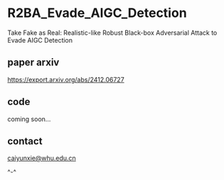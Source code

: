 # R2BA_Evade_AIGC_Detection
Take Fake as Real: Realistic-like Robust Black-box Adversarial Attack to Evade AIGC Detection

## paper arxiv
https://export.arxiv.org/abs/2412.06727

## code
coming soon...

## contact
caiyunxie@whu.edu.cn

^-^
